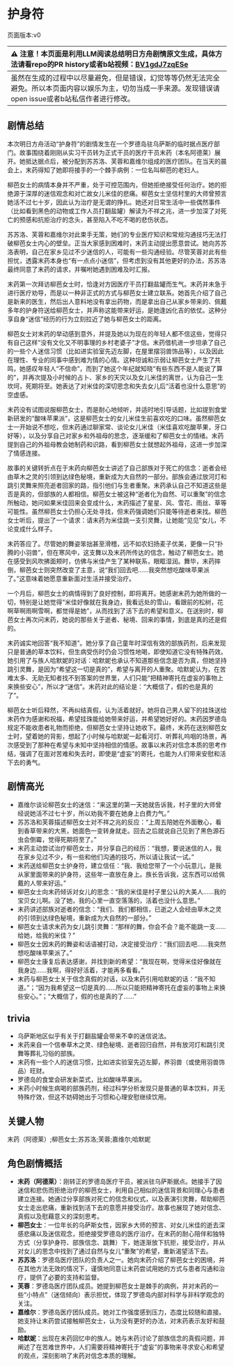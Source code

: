 # 护身符
页面版本:v0
 

| :warning: 注意！本页面是利用LLM阅读总结明日方舟剧情原文生成，具体方法请看repo的PR history或者b站视频：[BV1gdJ7zqESe](https://www.bilibili.com/video/BV1gdJ7zqESe/)         |
|:----------------------------|
| 虽然在生成的过程中以尽量避免，但是错误，幻觉等等仍然无法完全避免。所以本页面内容以娱乐为主，切勿当成一手来源。发现错误请open issue或者b站私信作者进行修改。|



## 剧情总结
本次明日方舟活动“护身符”的剧情发生在一个罗德岛驻乌萨斯的临时据点医疗部门。故事围绕着刚刚从实习干员转为正式干员的医疗干员末药（本名阿德莱）展开。她抵达据点后，被分配到苏苏洛、芙蓉和嘉维尔组成的医疗团队。在当天的晨会上，末药得知了她即将接手的一个棘手病例：一位名叫柳芭的老妇人。

柳芭女士的病情本身并不严重，处于可控范围内，但她拒绝接受任何治疗。她的拒绝源于深厚的迷信观念和对亡故女儿米佳的悲痛。柳芭女士坚信村里的大师曾预言她活不过七十岁，因此认为治疗是无谓的挣扎。她还对日常生活中一些偶然事件（比如看到黑色的动物或工作人员打翻盐罐）解读为不祥之兆，进一步加深了对死亡的预感和抗拒治疗的念头，甚至陷入不吃不喝的悲伤状态。

苏苏洛、芙蓉和嘉维尔对此束手无策，她们的专业医疗知识和常规沟通技巧无法打破柳芭女士内心的壁垒。正当大家感到困难时，末药主动提出愿意尝试。她向苏苏洛表明，自己在家乡见过不少迷信的人，可能有一些沟通经验。尽管芙蓉对此有些担忧，透露末药本身也“有一点点小迷信”，但考虑到没有其他更好的办法，苏苏洛最终同意了末药的请求，并嘱咐她遇到困难及时汇报。

末药第一次拜访柳芭女士时，恰逢对方因医疗干员打翻盐罐而生气。末药并未急于进行医疗劝导，而是以一种非正式的方式与柳芭女士建立联系。她首先介绍了自己是新来的医生，然后出人意料地没有拿出药物，而是拿出自己从家乡带来的、佩戴多年的护身符送给柳芭女士，并声称这能带来好运，是她逢凶化吉的依仗。这种分享自身“迷信”经历的行为立刻拉近了她与柳芭女士的距离。

柳芭女士对末药的举动感到意外，并提及她以为现在的年轻人都不信这些，觉得只有自己这样“没有文化又不明事理的乡村老婆子”才信。末药借机进一步坦承了自己的一些个人迷信习惯（比如进实验室先迈左脚，在屋里摆羽兽饰品等），以及因此在理性、专业的同事中感到难为情的心情。这种坦诚和示弱让柳芭女士产生了共鸣，她感叹年轻人“不信命”，而到了她这个年纪就知晓“有些东西不是人能说了算的”，并再次提及小时候的占卜、家乡的天灾以及女儿米佳的离世，认为自己一生坎坷，死期将至。她表达了对米佳的深切思念和失去女儿后“活着也没什么意思”的空虚感。

末药没有试图说服柳芭女士，而是耐心地倾听，并适时地引导话题，比如提到食堂新研发的“酸味苹果派”，这是柳芭女士的女儿米佳生前喜欢吃的口味。虽然柳芭女士一开始说不想吃，但末药通过聊家常、谈论女儿米佳（米佳喜欢吃酸苹果，牙口好等），以及分享自己对家乡和外祖母的思念，逐渐缓和了柳芭女士的情绪。末药提到自己的外祖母教会她制药和识路，看到柳芭女士就想起外祖母，这进一步加深了情感连接。

故事的关键转折点在于末药向柳芭女士讲述了自己部族对于死亡的信念：逝者会经由草木之灵的引领到达绿色秘境，重新成为大自然的一部分。部族会通过放河灯和跳引灵舞来照亮逝者回家的路，指引他们与生者重聚。末药承认自己不知道这些是否是真的，但部族的人都相信。柳芭女士被这种“逝者化为自然、可以重聚”的信念所触动，她问如果米佳回来会变成什么，末药描述了星星、风、雪花、雨丝、草等可能性。虽然柳芭女士仍担心无处寻找，但末药强调她们只能等待逝者来找。柳芭女士听后，提出了一个请求：请末药为米佳跳一支引灵舞，让她能“见见”女儿，不论变成什么样子。

末药答应了。尽管她的舞姿笨拙甚至滑稽，远不如农妇扬麦子优美，更像一只“扑腾的小羽兽”，但在寒风中，这支舞以及末药所传达的信念，触动了柳芭女士。她在感受到风吹拂面颊时，仿佛与米佳产生了某种联系，眼眶湿润。舞毕，末药摔倒，柳芭女士则突然改变了主意，说“我们回去吧......我突然想吃酸味苹果派了。”这意味着她愿意重新面对生活并接受治疗。

一个月后，柳芭女士的病情得到了良好控制，即将离开。她感谢末药为她所做的一切，特别是让她觉得“米佳好像就在我身边，我看远处的雪山，看跟前的松树，花啊草啊雨啊雪啊，都觉得是她”，从而找到了活下去的希望和意义。在送别时，柳芭女士再次问末药，她说的那些关于逝者、秘境、回来的事情，到底是真的还是假的。

末药诚实地回答“我不知道”。她分享了自己童年时深信有效的部族药剂，后来发现只是普通的草本饮料，但生病受伤时仍会习惯性地喝，即使知道它没有特殊药效。她引用了与族人哈默妮的对话：哈默妮也承认不知道那些信念是否为真，但她坚持跳引灵舞，是因为“希望这一切是真的”，希望与离开的人重聚。哈默妮认为，在苦难太多、无助无知者找不到答案的世界里，人们只能“把精神寄托在虚妄的事物上来换些安心”，所以才“迷信”。末药对此的结论是：“大概信了，假的也是真的了”。

柳芭女士听后释然，不再纠结真假，认为活着就好。她将自己男人留下的挂珠送给末药作为感谢和祝福，希望挂珠能给她带来好运，并希望她好好的。末药因罗德岛规定不能收患者礼物而拒绝，但柳芭女士坚持让她收下。最终，末药在送别柳芭女士时，望着她的背影，想起了小时候与哈默妮一起看河灯、听葬礼呜咽的场景，再次感受到了那种在希望与未知中坚持相信的情感。故事以末药对信念本质的思考作结，强调了在面对苦难和失去时，即使是“虚妄”的寄托，也能为人们带来安慰和活下去的勇气。
## 剧情高光
- 嘉维尔谈论柳芭女士的迷信：“来这里的第一天她就告诉我，村子里的大师曾经说她活不过七十岁，所以劝我不要在她身上白费力气。”
- 苏苏洛和芙蓉描述柳芭女士对不祥之兆的反应：“上周五陪她在外面散心，看到香草带来的大黑，她面色一变转身就走。回去之后就说自己见到了黑色源石虫会倒霉，觉得死期将至了。”
- 末药主动尝试治疗柳芭女士，并分享自己的经历：“我想，要说迷信的人，我在家乡见过不少，有一些和他们沟通的技巧，所以请让我试一试。”
- 末药送给柳芭女士护身符，建立信任：“我、我给您带了一个小玩意儿，是我从家里面带来的护身符，这些年一直放在身上。族长告诉我，这东西可以给佩戴的人带来好运。”
- 柳芭女士向末药倾诉对女儿的思念：“我的米佳是村子里公认的大美人......我的宝贝女儿啊。没了她，我的心里一直空落落的，活着也没什么意思。”
- 末药讲述部族对逝者的信念：“我们、我们都相信，已逝之人会经由草木之灵的引领到达绿色秘境，重新成为大自然的一部分。”
- 柳芭女士请求末药为女儿跳引灵舞：“那样的舞，你会不会？能不能跳一支......给她，给我的米佳？”
- 柳芭女士因末药的舞姿和话语被打动，决定接受治疗：“我们回去吧......我突然想吃酸味苹果派了。”
- 柳芭女士康复后表达感谢，并找到新的希望：“我现在啊，觉得米佳好像就在我身边......我啊，得好好活着，才能再多看看。”
- 末药与柳芭女士关于信念真假的对话，以及末药引用哈默妮的话：“我不知道。”；“因为我希望这一切是真的......所以只能把精神寄托在虚妄的事物上来换些安心。”；“大概信了，假的也是真的了......”
## trivia
- 乌萨斯地区似乎有关于打翻盐罐会带来不幸的迷信说法。
- 末药来自一个信奉草木之灵、绿色秘境、逝者回归自然，并有放河灯和跳引灵舞等葬礼习俗的部族。
- 末药有一些个人的迷信习惯，比如进实验室先迈左脚，养羽兽（或使用羽兽饰品）旺财。
- 罗德岛的食堂会研发新菜式，比如酸味苹果派。
- 末药小时候生病喝的部族药剂，经过科学分析发现只是普通的草本饮料，并无特殊疗效，但这不妨碍她出于习惯和心理安慰继续饮用。
## 关键人物
末药（阿德莱）;柳芭女士;苏苏洛;芙蓉;嘉维尔;哈默妮
## 角色剧情概括
-   **末药（阿德莱）**：刚转正的罗德岛医疗干员，被派驻乌萨斯据点。她接手了因迷信和悲伤而拒绝治疗的柳芭女士，利用自己相似的迷信背景和同理心与患者建立连接。她通过分享部族对死亡的信念和仪式，以及表演引灵舞，帮助柳芭女士走出悲痛，重新找到活下去的意愿并接受治疗。故事也展现了她对信念、真假以及慰藉意义的深刻思考。
-   **柳芭女士**：一位年长的乌萨斯女性，因家乡大师的预言、对女儿米佳的逝去深感悲痛以及迷信观念，拒绝接受罗德岛的医疗治疗。在末药的耐心陪伴和独特方式（分享护身符、部族信念、跳舞）下，她逐渐放下抗拒，接受治疗，并从对女儿的思念中找到了通过自然与女儿“重聚”的希望，重新渴望活下去。
-   **苏苏洛**：罗德岛医疗团队的负责人之一。她向末药介绍了柳芭女士的困境，并在其他方法无效的情况下，谨慎地同意让末药尝试用她的方式与患者沟通和治疗，提供了必要的支持和监督。
-   **芙蓉**：罗德岛医疗团队成员。她提到柳芭女士是棘手的病例，并对末药的一些“小特点”（迷信倾向）表示担忧，体现了罗德岛内部对科学与非科学观念的关注。
-   **嘉维尔**：罗德岛医疗团队成员。她对工作强度感到压力，态度比较随和直接。她支持让末药尝试接触柳芭女士，认为没有更好的办法，对末药表示友好和鼓励。
-   **哈默妮**：出现在末药回忆中的族人。她与末药讨论了部族信念的真假问题，并阐述了在苦难世界中，人们需要将精神寄托于“虚妄”的事物来寻求安心和希望的观点，深刻影响了末药对信念本质的理解。